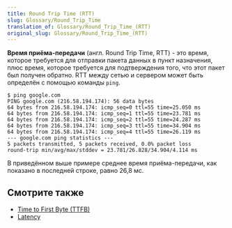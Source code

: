 ```yaml
---
title: Round Trip Time (RTT)
slug: Glossary/Round_Trip_Time
translation_of: Glossary/Round_Trip_Time_(RTT)
original_slug: Glossary/Round_Trip_Time_(RTT)
---
```


**Время приёма-передачи** (англ. Round Trip Time, RTT) - это время, которое требуется для отправки пакета данных в пункт назначения, плюс время, которое требуется для подтверждения того, что этот пакет был получен обратно. RTT между сетью и сервером может быть определён с помощью команды `ping`.

```shell
$ ping google.com
PING google.com (216.58.194.174): 56 data bytes
64 bytes from 216.58.194.174: icmp_seq=0 ttl=55 time=25.050 ms
64 bytes from 216.58.194.174: icmp_seq=1 ttl=55 time=23.781 ms
64 bytes from 216.58.194.174: icmp_seq=2 ttl=55 time=24.287 ms
64 bytes from 216.58.194.174: icmp_seq=3 ttl=55 time=34.904 ms
64 bytes from 216.58.194.174: icmp_seq=4 ttl=55 time=26.119 ms
--- google.com ping statistics ---
5 packets transmitted, 5 packets received, 0.0% packet loss
round-trip min/avg/max/stddev = 23.781/26.828/34.904/4.114 ms
```

В приведённом выше примере среднее время приёма-передачи, как показано в последней строке, равно 26,8 мс.

## Смотрите также

- [Time to First Byte (TTFB)](/ru/docs/Glossary/time_to_first_byte)
- [Latency](/ru/docs/Glossary/Latency)
